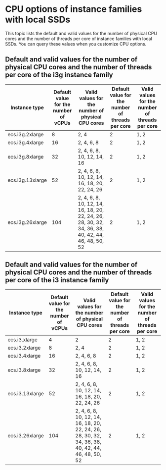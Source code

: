 # CPU options of instance families with local SSDs

This topic lists the default and valid values for the number of physical CPU cores and the number of threads per core of instance families with local SSDs. You can query these values when you customize CPU options.

## Default and valid values for the number of physical CPU cores and the number of threads per core of the i3g instance family

|Instance type|Default value for the number of vCPUs|Valid values for the number of physical CPU cores|Default value for the number of threads per core|Valid values for the number of threads per core|
|-------------|-------------------------------------|-------------------------------------------------|------------------------------------------------|-----------------------------------------------|
|ecs.i3g.2xlarge|8|2, 4|2|1, 2|
|ecs.i3g.4xlarge|16|2, 4, 6, 8|2|1, 2|
|ecs.i3g.8xlarge|32|2, 4, 6, 8, 10, 12, 14, 16|2|1, 2|
|ecs.i3g.13xlarge|52|2, 4, 6, 8, 10, 12, 14, 16, 18, 20, 22, 24, 26|2|1, 2|
|ecs.i3g.26xlarge|104|2, 4, 6, 8, 10, 12, 14, 16, 18, 20, 22, 24, 26, 28, 30, 32, 34, 36, 38, 40, 42, 44, 46, 48, 50, 52|2|1, 2|

## Default and valid values for the number of physical CPU cores and the number of threads per core of the i3 instance family

|Instance type|Default value for the number of vCPUs|Valid values for the number of physical CPU cores|Default value for the number of threads per core|Valid values for the number of threads per core|
|-------------|-------------------------------------|-------------------------------------------------|------------------------------------------------|-----------------------------------------------|
|ecs.i3.xlarge|4|2|2|1, 2|
|ecs.i3.2xlarge|8|2, 4|2|1, 2|
|ecs.i3.4xlarge|16|2, 4, 6, 8|2|1, 2|
|ecs.i3.8xlarge|32|2, 4, 6, 8, 10, 12, 14, 16|2|1, 2|
|ecs.i3.13xlarge|52|2, 4, 6, 8, 10, 12, 14, 16, 18, 20, 22, 24, 26|2|1, 2|
|ecs.i3.26xlarge|104|2, 4, 6, 8, 10, 12, 14, 16, 18, 20, 22, 24, 26, 28, 30, 32, 34, 36, 38, 40, 42, 44, 46, 48, 50, 52|2|1, 2|

